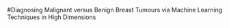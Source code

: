 #Diagnosing Malignant versus Benign Breast Tumours via Machine Learning Techniques in High Dimensions
